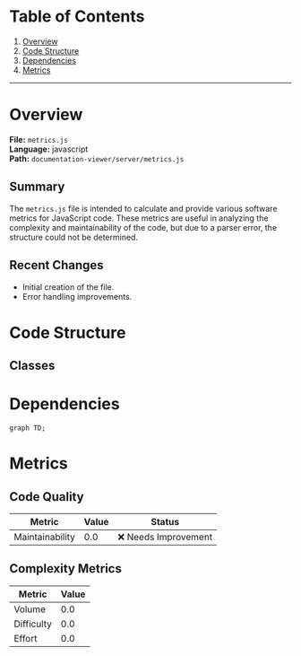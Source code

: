 # Table of Contents

1. [Overview](#overview)
2. [Code Structure](#code-structure)
3. [Dependencies](#dependencies)
4. [Metrics](#metrics)

---

# Overview

**File:** `metrics.js`  
**Language:** javascript  
**Path:** `documentation-viewer/server/metrics.js`  

## Summary

The `metrics.js` file is intended to calculate and provide various software metrics for JavaScript code. These metrics are useful in analyzing the complexity and maintainability of the code, but due to a parser error, the structure could not be determined.

## Recent Changes

- Initial creation of the file.
- Error handling improvements.


# Code Structure

## Classes

# Dependencies

```mermaid
graph TD;
```

# Metrics

## Code Quality

| Metric | Value | Status |
|--------|-------|--------|
| Maintainability | 0.0 | ❌ Needs Improvement |
## Complexity Metrics

| Metric | Value |
|--------|--------|
| Volume | 0.0 |
| Difficulty | 0.0 |
| Effort | 0.0 |